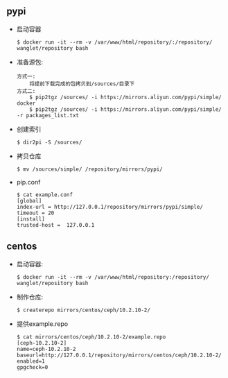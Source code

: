 ## pypi

* 启动容器

    ```
    $ docker run -it --rm -v /var/www/html/repository/:/repository/ wanglet/repository bash
    ```

* 准备源包:

    ```
    方式一:
        将提前下载完成的包拷贝到/sources/目录下
    方式二:
        $ pip2tgz /sources/ -i https://mirrors.aliyun.com/pypi/simple/ docker
        $ pip2tgz /sources/ -i https://mirrors.aliyun.com/pypi/simple/ -r packages_list.txt
    ```

* 创建索引

    ```
    $ dir2pi -S /sources/
    ```

* 拷贝仓库

    ```
    $ mv /sources/simple/ /repository/mirrors/pypi/
    ```

* pip.conf

    ```
    $ cat example.conf
    [global]
    index-url = http://127.0.0.1/repository/mirrors/pypi/simple/
    timeout = 20
    [install]
    trusted-host =  127.0.0.1
    ```

## centos


* 启动容器:

    ```
    $ docker run -it --rm -v /var/www/html/repository:/repository/ wanglet/repository bash
    ```

* 制作仓库:

    ```
    $ createrepo mirrors/centos/ceph/10.2.10-2/
    ```

* 提供example.repo

    ```
    $ cat mirrors/centos/ceph/10.2.10-2/example.repo
    [ceph-10.2.10-2]
    name=ceph-10.2.10-2
    baseurl=http://127.0.0.1/repository/mirrors/centos/ceph/10.2.10-2/
    enabled=1
    gpgcheck=0
    ```
